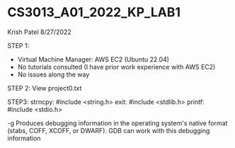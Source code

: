 # CS3013_A01_2022_KP_LAB1

Krish Patel
8/27/2022

STEP 1:
- Virtual Machine Manager: AWS EC2 (Ubuntu 22.04)
- No tutorials consulted (I have prior work experience with AWS EC2)
- No issues along the way

STEP 2: View project0.txt

STEP3:
strncpy: #include <string.h>
exit: #include <stdlib.h>
printf: #include <stdio.h>

-g Produces debugging information in the operating system's native format (stabs, COFF, XCOFF, or DWARF). GDB can work with this debugging information

